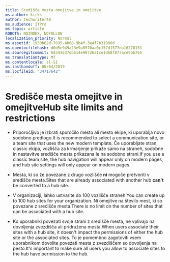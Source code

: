 ```yaml
---
title: Središče mesta omejitve in omejitve
ms.author: kirks
author: Techwriter40
ms.audience: ITPro
ms.topic: article
ROBOTS: NOINDEX, NOFOLLOW
localization_priority: Normal
ms.assetid: 1930b62d-7035-4b68-9b4f-3e4f7b31000d
ms.openlocfilehash: d0d5e949a23e9a8570aa0c157d1577ea16270151
ms.sourcegitcommit: 6d341637dbb14e90726a1ce1d68f077ace9bb765
ms.translationtype: MT
ms.contentlocale: sl-SI
ms.lasthandoff: 06/04/2019
ms.locfileid: "34717642"
---
```

# <a name="hub-site-limits-and-restrictions"></a><span data-ttu-id="faab4-102">Središče mesta omejitve in omejitve</span><span class="sxs-lookup"><span data-stu-id="faab4-102">Hub site limits and restrictions</span></span>

- <span data-ttu-id="faab4-103">Priporočljivo je izbrati sporočilo mesto ali mesto ekipe, ki uporablja novo sodobno predlogo.</span><span class="sxs-lookup"><span data-stu-id="faab4-103">It is recommended to select a communication site, or a team site that uses the new modern template.</span></span> <span data-ttu-id="faab4-104">Če uporabljate stran, classic ekipa, vozlišča za krmarjenje prikaže samo na straneh, sodobne in nastavitve središče mesta prikazana le na sodobno strani.</span><span class="sxs-lookup"><span data-stu-id="faab4-104">If you use a classic team site, the hub navigation will appear only on modern pages, and hub site settings will only appear on modern pages.</span></span>

- <span data-ttu-id="faab4-105">Mesta, ki so že povezane z drugo vozlišče **ni** mogoče pretvoriti v središče mesta.</span><span class="sxs-lookup"><span data-stu-id="faab4-105">Sites that are already associated with another hub **can't** be converted to a hub site.</span></span> 

- <span data-ttu-id="faab4-106">V organizaciji, lahko ustvarite do 100 vozlišče straneh.</span><span class="sxs-lookup"><span data-stu-id="faab4-106">You can create up to 100 hub sites for your organization.</span></span> <span data-ttu-id="faab4-107">Ni omejitve na število mest, ki so povezane z središče mesta.</span><span class="sxs-lookup"><span data-stu-id="faab4-107">There is no limit on the number of sites that can be associated with a hub site.</span></span>

- <span data-ttu-id="faab4-108">Ko uporabniki povezati svoje strani z središče mesta, ne vplivajo na dovoljenja zvezdišča ali pridružena mesta.</span><span class="sxs-lookup"><span data-stu-id="faab4-108">When users associate their sites with a hub site, it doesn't impact the permissions of either the hub site or the associated sites.</span></span> <span data-ttu-id="faab4-109">To je pomembno zagotoviti vsem uporabnikom dovolite povezati mesta z zvezdiščem so dovoljenja na pesto.</span><span class="sxs-lookup"><span data-stu-id="faab4-109">It's important to make sure all users you allow to associate sites to the hub have permission to the hub.</span></span>




